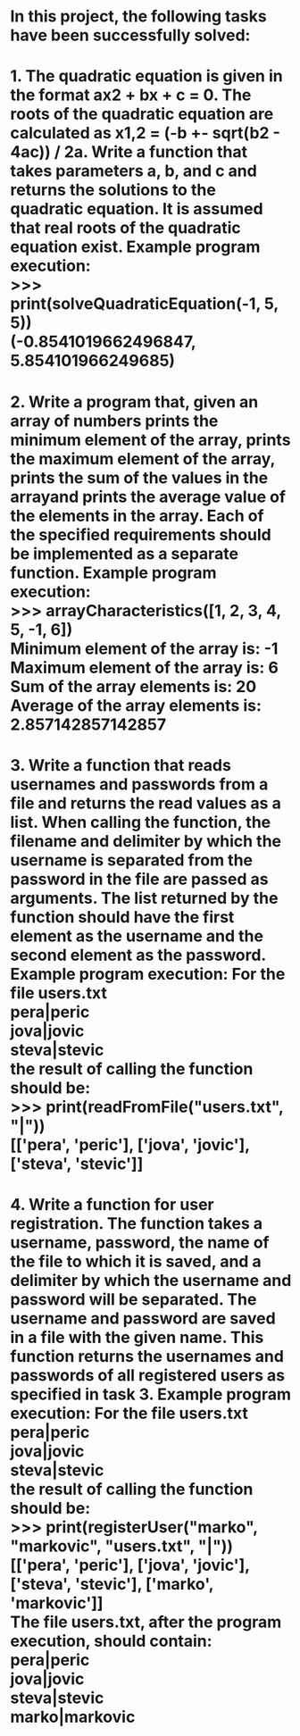 # In this project, the following tasks have been successfully solved:
# 1. The quadratic equation is given in the format ax2 + bx + c = 0. The roots of the quadratic equation are calculated as x1,2 = (-b +- sqrt(b2 - 4ac)) / 2a. Write a function that takes parameters a, b, and c and returns the solutions to the quadratic equation. It is assumed that real roots of the quadratic equation exist. Example program execution: </br> >>> print(solveQuadraticEquation(-1, 5, 5)) </br>(-0.8541019662496847, 5.854101966249685)
# 2. Write a program that, given an array of numbers prints the minimum element of the array, prints the maximum element of the array, prints the sum of the values in the arrayand prints the average value of the elements in the array. Each of the specified requirements should be implemented as a separate function. Example program execution: </br> >>> arrayCharacteristics([1, 2, 3, 4, 5, -1, 6]) </br> Minimum element of the array is: -1 </br> Maximum element of the array is: 6 </br> Sum of the array elements is: 20 </br> Average of the array elements is: 2.857142857142857
# 3. Write a function that reads usernames and passwords from a file and returns the read values as a list. When calling the function, the filename and delimiter by which the username is separated from the password in the file are passed as arguments. The list returned by the function should have the first element as the username and the second element as the password. Example program execution: For the file users.txt </br> pera|peric </br> jova|jovic </br> steva|stevic </br> the result of calling the function should be: </br> >>> print(readFromFile("users.txt", "|")) </br> [['pera', 'peric'], ['jova', 'jovic'], ['steva', 'stevic']]
# 4. Write a function for user registration. The function takes a username, password, the name of the file to which it is saved, and a delimiter by which the username and password will be separated. The username and password are saved in a file with the given name. This function returns the usernames and passwords of all registered users as specified in task 3. Example program execution: For the file users.txt </br> pera|peric </br> jova|jovic </br> steva|stevic </br> the result of calling the function should be: </br> >>> print(registerUser("marko", "markovic", "users.txt", "|")) </br> [['pera', 'peric'], ['jova', 'jovic'], ['steva', 'stevic'], ['marko', 'markovic']] </br> The file users.txt, after the program execution, should contain: </br> pera|peric </br> jova|jovic </br> steva|stevic </br> marko|markovic

